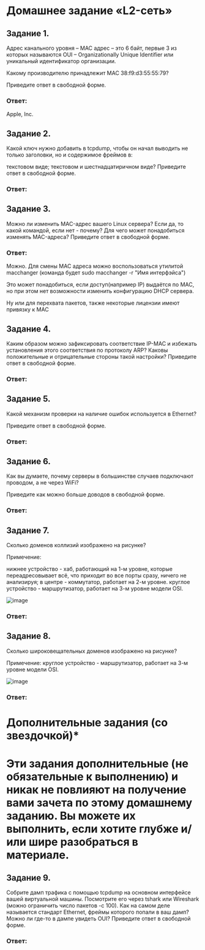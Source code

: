 # Домашнее задание «L2-сеть»

## Задание 1.

Адрес канального уровня – MAC адрес – это 6 байт, первые 3 из которых называются OUI – Organizationally Unique Identifier или уникальный идентификатор организации.

Какому производителю принадлежит MAC 38:f9:d3:55:55:79?

Приведите ответ в свободной форме.


### Ответ:

Apple, Inc.

## Задание 2.

Какой ключ нужно добавить в tcpdump, чтобы он начал выводить не только заголовки, но и содержимое фреймов в:

текстовом виде;
текстовом и шестнадцатиричном виде?
Приведите ответ в свободной форме.

### Ответ:




## Задание 3.

Можно ли изменить MAC-адрес вашего Linux сервера?
Если да, то какой командой, если нет - почему?
Для чего может понадобиться изменять MAC-адреса?
Приведите ответ в свободной форме.

### Ответ:

Можно. 
Для смены MAC адреса можно воспользоваться утилитой macchanger (команда будет sudo macchanger -r "Имя интерфэйса")

Это может понадобиться, если доступ(например IP) выдаётся по MAC, но при этом нет возможности изменить конфигурацию DHCP сервера.

Ну или для перехвата пакетов, также некоторые лицензии имеют привязку к MAC


## Задание 4.

Каким образом можно зафиксировать соответствие IP-MAC и избежать установления этого соответствия по протоколу ARP?
Каковы положительные и отрицательные стороны такой настройки?
Приведите ответ в свободной форме.

### Ответ:




## Задание 5.

Какой механизм проверки на наличие ошибок используется в Ethernet?

Приведите ответ в свободной форме.

### Ответ:




## Задание 6.

Как вы думаете, почему серверы в большинстве случаев подключают проводом, а не через WiFi?

Приведите как можно больше доводов в свободной форме.

### Ответ:




## Задание 7.

Сколько доменов коллизий изображено на рисунке?

Примечение:

нижнее устройство - хаб, работающий на 1-м уровне, которые переадресовывает всё, что приходит во все порты сразу, ничего не анализируя;
в центре - коммутатор, работает на 2-м уровне.
круглое устройство - маршрутизатор, работает на 3-м уровне модели OSI.

![image](https://user-images.githubusercontent.com/121933872/218745228-cedde8dc-098f-4aad-a2f1-634d2029dc25.png)


### Ответ:





## Задание 8.

Сколько широковещательных доменов изображено на рисунке?

Примечение: круглое устройство - маршрутизатор, работает на 3-м уровне модели OSI.

![image](https://user-images.githubusercontent.com/121933872/218745185-058c6602-5108-456e-92b6-34a5043463a3.png)


### Ответ:






# Дополнительные задания (со звездочкой)*
# Эти задания дополнительные (не обязательные к выполнению) и никак не повлияют на получение вами зачета по этому домашнему заданию. Вы можете их выполнить, если хотите глубже и/или шире разобраться в материале.

## Задание 9.

Собрите дамп трафика с помощью tcpdump на основном интерфейсе вашей виртуальной машины.
Посмотрите его через tshark или Wireshark (можно ограничить число пакетов -c 100).
Как на самом деле называется стандарт Ethernet, фреймы которого попали в ваш дамп?
Можно ли где-то в дампе увидеть OUI?
Приведите ответ в свободной форме.





### Ответ:


